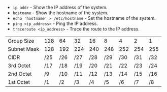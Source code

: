 * `ip addr` - Show the IP address of the system.
* `hostname` - Show the hostname of the system.
* `echo 'hostname' > /etc/hostname` - Set the hostname of the system.
* `ping <ip_address>` - Ping the IP address.
* `traceroute <ip_address>` - Trace the route to the IP address.


<table>
  <tr><td>Group Size</td><td>128</td><td>64</td><td>32</td><td>16</td><td>8</td><td>4</td><td>2</td><td>1</td></tr>
  <tr><td>Subnet Mask</td><td>128</td><td>192</td><td>224</td><td>240</td><td>248</td><td>252</td><td>254</td><td>255</td></tr>
  <tr><td>CIDR</td><td>/25</td><td>/26</td><td>/27</td><td>/28</td><td>/29</td><td>/30</td><td>/31</td><td>/32</td></tr>
  <tr><td>3rd Octet</td><td>/17</td><td>/18</td><td>/19</td><td>/20</td><td>/21</td><td>/22</td><td>/23</td><td>/24</td></tr>
  <tr><td>2nd Octet</td><td>/9</td><td>/10</td><td>/11</td><td>/12</td><td>/13</td><td>/14</td><td>/15</td><td>/16</td></tr>
  <tr><td>1st Octet</td><td>/1</td><td>/2</td><td>/3</td><td>/4</td><td>/5</td><td>/6</td><td>/7</td><td>/8</td></tr>
</table>